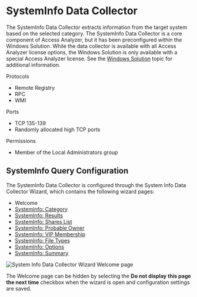 # SystemInfo Data Collector

The SystemInfo Data Collector extracts information from the target system based on the selected
category. The SystemInfo Data Collector is a core component of Access Analyzer, but it has been
preconfigured within the Windows Solution. While the data collector is available with all Access
Analyzer license options, the Windows Solution is only available with a special Access Analyzer
license. See the [Windows Solution](/docs/accessanalyzer/12.0/solutions/windows/overview.md) topic for additional
information.

Protocols

- Remote Registry
- RPC
- WMI

Ports

- TCP 135-139
- Randomly allocated high TCP ports

Permissions

- Member of the Local Administrators group

## SystemInfo Query Configuration

The SystemInfo Data Collector is configured through the System Info Data Collector Wizard, which
contains the following wizard pages:

- Welcome
- [SystemInfo: Category](/docs/accessanalyzer/12.0/admin/datacollector/systeminfo/category.md)
- [SystemInfo: Results](/docs/accessanalyzer/12.0/admin/datacollector/systeminfo/results.md)
- [SystemInfo: Shares List](/docs/accessanalyzer/12.0/admin/datacollector/systeminfo/shareslist.md)
- [SystemInfo: Probable Owner](/docs/accessanalyzer/12.0/admin/datacollector/systeminfo/probableowner.md)
- [SystemInfo: VIP Membership](/docs/accessanalyzer/12.0/admin/datacollector/systeminfo/vipmembership.md)
- [SystemInfo: File Types](/docs/accessanalyzer/12.0/admin/datacollector/systeminfo/filetypes.md)
- [SystemInfo: Options](/docs/accessanalyzer/12.0/admin/datacollector/systeminfo/options.md)
- [SystemInfo: Summary](/docs/accessanalyzer/12.0/admin/datacollector/systeminfo/summary.md)

![System Info Data Collector Wizard Welcome page](/img/product_docs/accessanalyzer/12.0/admin/datacollector/systeminfo/welcome.webp)

The Welcome page can be hidden by selecting the **Do not display this page the next time** checkbox
when the wizard is open and configuration settings are saved.
